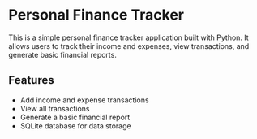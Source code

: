 # Personal Finance Tracker

This is a simple personal finance tracker application built with Python. It allows users to track their income and expenses, view transactions, and generate basic financial reports.


## Features

- Add income and expense transactions
- View all transactions
- Generate a basic financial report
- SQLite database for data storage